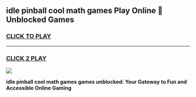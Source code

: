 
## idle pinball cool math games Play Online 👋 Unblocked Games
<h3>
<a href="https://news.freeplayer.one?title=idle_pinball_cool_math_games&ref=17CMG">CLICK TO PLAY</a></h3>
<hr>

<h3>
<a href="https://news.freeplayer.one?title=idle_pinball_cool_math_games&ref=17CMG">CLICK 2 PLAY</a>
  
</h3>

<a href="https://news.freeplayer.one?title=idle_pinball_cool_math_games&ref=17CMG/"><img src="https://clearcache.store/games.png"></a>


**idle pinball cool math games games unblocked: Your Gateway to Fun and Accessible Online Gaming**
